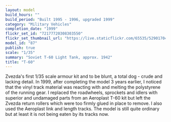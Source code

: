 ```yaml
---
layout: model
build_hours: ""
build_period: "Built 1995 - 1996, upgraded 1999"
category: "Military Vehicles"
completion_date: "1999"
flickr_set_id: "72177720308303550"
flickr_set_thumbnail_url: "https://live.staticflickr.com/65535/52901704305_4bf8e6898d_m.jpg"
model_id: "87"
publish: true
scale: "1/35"
summary: "Soviet T-60 Light Tank, approx. 1942"
title: "T-60"
---
```


Zvezda's first 1/35 scale armour kit and to be blunt, a total dog - crude and lacking detail. In 1999, after completing the model 3 years earlier, I noticed that the vinyl track material was reacting with and melting the polystyrene of the running gear. I replaced the roadwheels, sprockets and idlers with superior and undamaged parts from an Aeroplast T-60 kit but left the Zvezda return rollers which were too firmly glued in place to remove. l also used the Aeroplast link and length tracks. The model is still quite ordinary but at least it is not being eaten by its tracks now.
